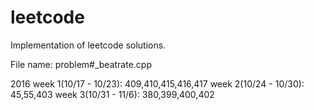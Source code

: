 # leetcode
Implementation of leetcode solutions.

File name: problem#_beatrate.cpp

2016
week 1(10/17 - 10/23): 409,410,415,416,417
week 2(10/24 - 10/30): 45,55,403
week 3(10/31 - 11/6):  380,399,400,402